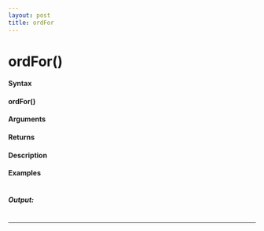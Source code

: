 ```yaml
---
layout: post
title: ordFor
---
```


# ordFor()


#### Syntax

#### ordFor()

#### Arguments

#### Returns

#### Description

#### Examples

```

```

##### Output:

```

```

---